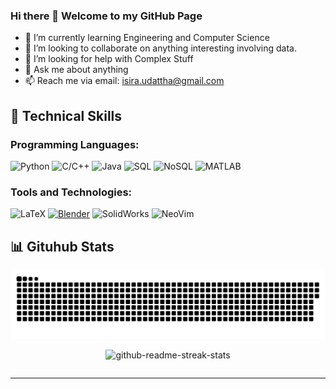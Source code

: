 ### Hi there 👋 Welcome to my GitHub Page

- 🌱 I’m currently learning Engineering and Computer Science
- 👯 I’m looking to collaborate on anything interesting involving data.
- 🤔 I’m looking for help with Complex Stuff
- 💬 Ask me about anything
- 📫 Reach me via email: isira.udattha@gmail.com

## 🔧 Technical Skills



### Programming Languages:
![Python](https://img.shields.io/badge/-Python-blue?style=flat-square&logo=python&logoColor=white)
![C/C++](https://img.shields.io/badge/-C%2FC%2B%2B-blue?style=flat-square&logo=c%2B%2B&logoColor=white)
![Java](https://img.shields.io/badge/-Java-orange?style=flat-square&logo=openjdk&logoColor=white)
![SQL](https://img.shields.io/badge/-SQLite-red?style=flat-square&logo=sqlite&logoColor=white)
![NoSQL](https://img.shields.io/badge/-MongoDB-brightgreen?style=flat-square&logo=mongodb&logoColor=white)
![MATLAB](https://img.shields.io/badge/-MATLAB-blueviolet?style=flat-square&logo=mathworks&logoColor=white)


### Tools and Technologies:
![LaTeX](https://img.shields.io/badge/-LaTeX-teal?style=flat-square&logo=latex&logoColor=white)
[![Blender](https://img.shields.io/badge/-Blender-orange?style=flat-square&logo=blender&logoColor=white)](https://www.artstation.com/isira123)
![SolidWorks](https://img.shields.io/badge/-SolidWorks-green?style=flat-square&logo=dassaultsystemes&logoColor=white)
![NeoVim](https://img.shields.io/badge/NeoVim-%2357A143.svg?&style=flat-square&logo=neovim&logoColor=white)


<!-- ## 🚀 Projects -->

<!-- ## 📜 Blogs & Publications -->

## 📊 Gituhub Stats
<!-- <div class='container' style="display: flex; flex-direction: row; justify-content: center;">
    <p align="center"><img width=411
            src="https://github-readme-stats.vercel.app/api/?username=IsiraUdaththa&hide_border=true&show_icons=true&card_width=411&hide_title=true&bg_color=0d1117&text_color=ffffff&icon_color=ffffff&ring_color=ffffff"
            alt="github-readme-stats" /></p>
    <p align="center"><img width=411
            src="https://github-readme-stats.vercel.app/api/top-langs/?username=IsiraUdaththa&hide_border=True&layout=compact&card_width=423&hide_title=true&bg_color=0d1117&text_color=ffffff&hide=jupyter notebook,html,css,javascript"
            alt="github-readme-stats-top-langs" /></p>
</div> -->

<img src="https://raw.githubusercontent.com/IsiraUdaththa/IsiraUdaththa/output/github-contribution-grid-snake-dark.svg">





<div class='container' style="display: flex; flex-direction: row; justify-content: center;">
    <p align="center"><img
            src="https://github-readme-streak-stats.herokuapp.com/?user=IsiraUdaththa&
			theme=github_dark&hide_border=true&mode=weekly&card_width=846"
            alt="github-readme-streak-stats" /></p>
</div>


---
